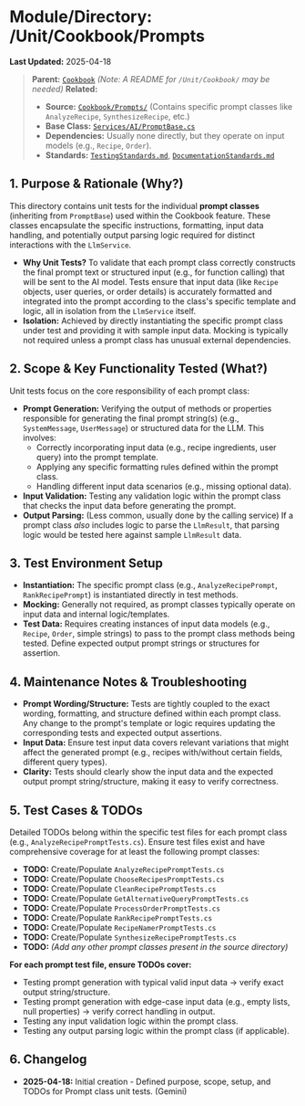 # Module/Directory: /Unit/Cookbook/Prompts

**Last Updated:** 2025-04-18

> **Parent:** [`Cookbook`](../README.md)
> *(Note: A README for `/Unit/Cookbook/` may be needed)*
> **Related:**
> * **Source:** [`Cookbook/Prompts/`](../../../../api-server/Cookbook/Prompts/) (Contains specific prompt classes like `AnalyzeRecipe`, `SynthesizeRecipe`, etc.)
> * **Base Class:** [`Services/AI/PromptBase.cs`](../../../../api-server/Services/AI/PromptBase.cs)
> * **Dependencies:** Usually none directly, but they operate on input models (e.g., `Recipe`, `Order`).
> * **Standards:** [`TestingStandards.md`](../../../../Docs/Development/TestingStandards.md), [`DocumentationStandards.md`](../../../../Docs/Development/DocumentationStandards.md)

## 1. Purpose & Rationale (Why?)

This directory contains unit tests for the individual **prompt classes** (inheriting from `PromptBase`) used within the Cookbook feature. These classes encapsulate the specific instructions, formatting, input data handling, and potentially output parsing logic required for distinct interactions with the `LlmService`.

* **Why Unit Tests?** To validate that each prompt class correctly constructs the final prompt text or structured input (e.g., for function calling) that will be sent to the AI model. Tests ensure that input data (like `Recipe` objects, user queries, or order details) is accurately formatted and integrated into the prompt according to the class's specific template and logic, all in isolation from the `LlmService` itself.
* **Isolation:** Achieved by directly instantiating the specific prompt class under test and providing it with sample input data. Mocking is typically not required unless a prompt class has unusual external dependencies.

## 2. Scope & Key Functionality Tested (What?)

Unit tests focus on the core responsibility of each prompt class:

* **Prompt Generation:** Verifying the output of methods or properties responsible for generating the final prompt string(s) (e.g., `SystemMessage`, `UserMessage`) or structured data for the LLM. This involves:
    * Correctly incorporating input data (e.g., recipe ingredients, user query) into the prompt template.
    * Applying any specific formatting rules defined within the prompt class.
    * Handling different input data scenarios (e.g., missing optional data).
* **Input Validation:** Testing any validation logic within the prompt class that checks the input data before generating the prompt.
* **Output Parsing:** (Less common, usually done by the calling service) If a prompt class *also* includes logic to parse the `LlmResult`, that parsing logic would be tested here against sample `LlmResult` data.

## 3. Test Environment Setup

* **Instantiation:** The specific prompt class (e.g., `AnalyzeRecipePrompt`, `RankRecipePrompt`) is instantiated directly in test methods.
* **Mocking:** Generally not required, as prompt classes typically operate on input data and internal logic/templates.
* **Test Data:** Requires creating instances of input data models (e.g., `Recipe`, `Order`, simple strings) to pass to the prompt class methods being tested. Define expected output prompt strings or structures for assertion.

## 4. Maintenance Notes & Troubleshooting

* **Prompt Wording/Structure:** Tests are tightly coupled to the exact wording, formatting, and structure defined within each prompt class. Any change to the prompt's template or logic requires updating the corresponding tests and expected output assertions.
* **Input Data:** Ensure test input data covers relevant variations that might affect the generated prompt (e.g., recipes with/without certain fields, different query types).
* **Clarity:** Tests should clearly show the input data and the expected output prompt string/structure, making it easy to verify correctness.

## 5. Test Cases & TODOs

Detailed TODOs belong within the specific test files for each prompt class (e.g., `AnalyzeRecipePromptTests.cs`). Ensure test files exist and have comprehensive coverage for at least the following prompt classes:

* **TODO:** Create/Populate `AnalyzeRecipePromptTests.cs`
* **TODO:** Create/Populate `ChooseRecipesPromptTests.cs`
* **TODO:** Create/Populate `CleanRecipePromptTests.cs`
* **TODO:** Create/Populate `GetAlternativeQueryPromptTests.cs`
* **TODO:** Create/Populate `ProcessOrderPromptTests.cs`
* **TODO:** Create/Populate `RankRecipePromptTests.cs`
* **TODO:** Create/Populate `RecipeNamerPromptTests.cs`
* **TODO:** Create/Populate `SynthesizeRecipePromptTests.cs`
* **TODO:** *(Add any other prompt classes present in the source directory)*

**For each prompt test file, ensure TODOs cover:**
* Testing prompt generation with typical valid input data -> verify exact output string/structure.
* Testing prompt generation with edge-case input data (e.g., empty lists, null properties) -> verify correct handling in output.
* Testing any input validation logic within the prompt class.
* Testing any output parsing logic within the prompt class (if applicable).

## 6. Changelog

* **2025-04-18:** Initial creation - Defined purpose, scope, setup, and TODOs for Prompt class unit tests. (Gemini)

